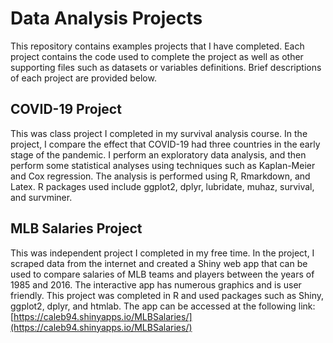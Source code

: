 # Data Analysis Projects

This repository contains examples projects that I have completed. Each project contains the code used to complete the project as well as other supporting files such as datasets or variables definitions. Brief descriptions of each project are provided below.


## COVID-19 Project

This was class project I completed in my survival analysis course. In the project, I compare the effect that COVID-19 had three countries in the early stage of the pandemic. I perform an exploratory data analysis, and then perform some statistical analyses using techniques such as Kaplan-Meier and Cox regression. The analysis is performed using R, Rmarkdown, and Latex. R packages used include ggplot2, dplyr, lubridate, muhaz, survival, and survminer.



## MLB Salaries Project

This was independent project I completed in my free time. In the project, I scraped data from the internet and created a Shiny web app that can be used to compare salaries of MLB teams and players between the years of 1985 and 2016. The interactive app has numerous graphics and is user friendly. This project was completed in R and used packages such as Shiny, ggplot2, dplyr, and htmlab. The app can be accessed at the following link: [https://caleb94.shinyapps.io/MLBSalaries/](https://caleb94.shinyapps.io/MLBSalaries/)
